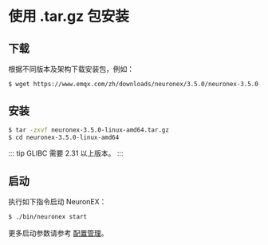 # 使用 .tar.gz 包安装

## 下载

根据不同版本及架构下载安装包，例如：

```bash
$ wget https://www.emqx.com/zh/downloads/neuronex/3.5.0/neuronex-3.5.0-linux-amd64.tar.gz
```

## 安装

```bash
$ tar -zxvf neuronex-3.5.0-linux-amd64.tar.gz
$ cd neuronex-3.5.0-linux-amd64
```

::: tip 
GLIBC 需要 2.31 以上版本。
:::

## 启动

执行如下指令启动 NeuronEX：

```bash
$ ./bin/neuronex start
```

更多启动参数请参考 [配置管理](../admin/conf-management.md)。
